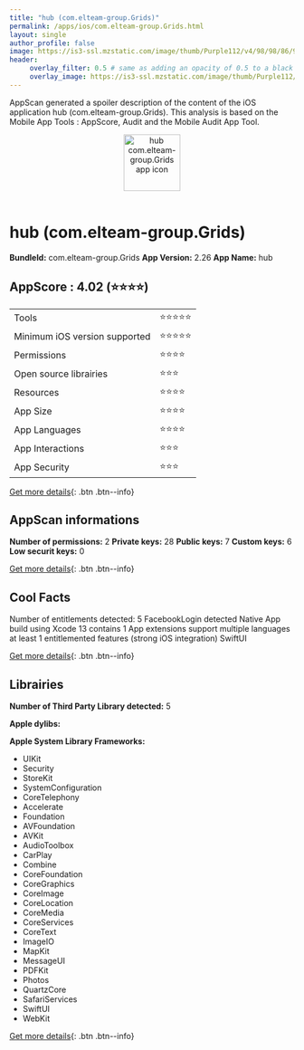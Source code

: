 ```yaml
---
title: "hub (com.elteam-group.Grids)"
permalink: /apps/ios/com.elteam-group.Grids.html
layout: single
author_profile: false
image: https://is3-ssl.mzstatic.com/image/thumb/Purple112/v4/98/98/86/9898867f-d515-fda8-55f3-4878ea6c54a5/AppIcon-1x_U007emarketing-0-5-0-85-220.png/512x512bb.jpg
header: 
     overlay_filter: 0.5 # same as adding an opacity of 0.5 to a black background
     overlay_image: https://is3-ssl.mzstatic.com/image/thumb/Purple112/v4/98/98/86/9898867f-d515-fda8-55f3-4878ea6c54a5/AppIcon-1x_U007emarketing-0-5-0-85-220.png/512x512bb.jpg
---
```

AppScan generated a spoiler description of the content of the iOS application hub (com.elteam-group.Grids). This analysis is based on the Mobile App Tools : AppScore, Audit and the Mobile Audit App Tool.

  
  
<div style="text-align: center;"><img src="https://is3-ssl.mzstatic.com/image/thumb/Purple112/v4/98/98/86/9898867f-d515-fda8-55f3-4878ea6c54a5/AppIcon-1x_U007emarketing-0-5-0-85-220.png/512x512bb.jpg" width="100" height="100" alt="hub com.elteam-group.Grids app icon"></div></br>
  
# hub (com.elteam-group.Grids)

**BundleId:** com.elteam-group.Grids
**App Version:** 2.26
**App Name:** hub


## AppScore : 4.02 (⭐️⭐️⭐️⭐️) 

<table>
<tr><td> Tools </td><td> ⭐️⭐️⭐️⭐️⭐️ </td></tr>
<tr><td> Minimum iOS version supported </td><td> ⭐️⭐️⭐️⭐️⭐️ </td></tr>
<tr><td> Permissions </td><td> ⭐️⭐️⭐️⭐️ </td></tr>
<tr><td> Open source librairies </td><td> ⭐️⭐️⭐️ </td></tr>
<tr><td> Resources </td><td> ⭐️⭐️⭐️⭐️ </td></tr>
<tr><td> App Size </td><td> ⭐️⭐️⭐️⭐️ </td></tr>
<tr><td> App Languages </td><td> ⭐️⭐️⭐️⭐️ </td></tr>
<tr><td> App Interactions </td><td> ⭐️⭐️⭐️ </td></tr>
<tr><td> App Security </td><td> ⭐️⭐️⭐️ </td></tr>
</table>

[Get more details](/pricing.html){: .btn .btn--info}  
  
## AppScan informations 

**Number of permissions:** 2
**Private keys:** 28
**Public keys:** 7
**Custom keys:** 6
**Low securit keys:** 0
  
[Get more details](/pricing.html){: .btn .btn--info}

## Cool Facts

Number of entitlements detected: 5
FacebookLogin detected
Native App
build using Xcode 13
contains 1 App extensions
support multiple languages
at least 1 entitlemented features (strong iOS integration)
SwiftUI
  
[Get more details](/pricing.html){: .btn .btn--info}

## Librairies 
**Number of Third Party Library detected:** 5

**Apple dylibs:**


**Apple System Library Frameworks:**
- UIKit
- Security
- StoreKit
- SystemConfiguration
- CoreTelephony
- Accelerate
- Foundation
- AVFoundation
- AVKit
- AudioToolbox
- CarPlay
- Combine
- CoreFoundation
- CoreGraphics
- CoreImage
- CoreLocation
- CoreMedia
- CoreServices
- CoreText
- ImageIO
- MapKit
- MessageUI
- PDFKit
- Photos
- QuartzCore
- SafariServices
- SwiftUI
- WebKit


  
[Get more details](/pricing.html){: .btn .btn--info}

